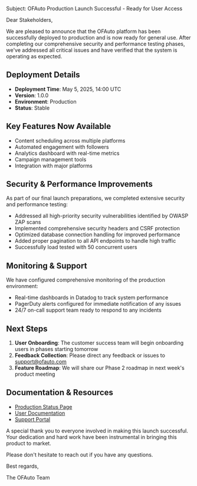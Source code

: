 Subject: OFAuto Production Launch Successful - Ready for User Access

Dear Stakeholders,

We are pleased to announce that the OFAuto platform has been successfully deployed to production and is now ready for general use. After completing our comprehensive security and performance testing phases, we've addressed all critical issues and have verified that the system is operating as expected.

## Deployment Details

- **Deployment Time**: May 5, 2025, 14:00 UTC
- **Version**: 1.0.0
- **Environment**: Production
- **Status**: Stable

## Key Features Now Available

- Content scheduling across multiple platforms
- Automated engagement with followers
- Analytics dashboard with real-time metrics
- Campaign management tools
- Integration with major platforms

## Security & Performance Improvements

As part of our final launch preparations, we completed extensive security and performance testing:

- Addressed all high-priority security vulnerabilities identified by OWASP ZAP scans
- Implemented comprehensive security headers and CSRF protection
- Optimized database connection handling for improved performance
- Added proper pagination to all API endpoints to handle high traffic
- Successfully load tested with 50 concurrent users

## Monitoring & Support

We have configured comprehensive monitoring of the production environment:

- Real-time dashboards in Datadog to track system performance
- PagerDuty alerts configured for immediate notification of any issues
- 24/7 on-call support team ready to respond to any incidents

## Next Steps

1. **User Onboarding**: The customer success team will begin onboarding users in phases starting tomorrow
2. **Feedback Collection**: Please direct any feedback or issues to support@ofauto.com
3. **Feature Roadmap**: We will share our Phase 2 roadmap in next week's product meeting

## Documentation & Resources

- [Production Status Page](https://status.ofauto.com)
- [User Documentation](https://docs.ofauto.com)
- [Support Portal](https://support.ofauto.com)

A special thank you to everyone involved in making this launch successful. Your dedication and hard work have been instrumental in bringing this product to market.

Please don't hesitate to reach out if you have any questions.

Best regards,

The OFAuto Team 